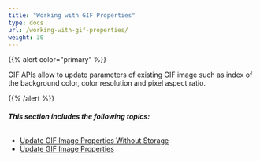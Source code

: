 ```yaml
---
title: "Working with GIF Properties"
type: docs
url: /working-with-gif-properties/
weight: 30
---
```


{{% alert color="primary" %}} 

GIF APIs allow to update parameters of existing GIF image such as index of the background color, color resolution and pixel aspect ratio.

{{% /alert %}} 
###### **This section includes the following topics:**
- [Update GIF Image Properties Without Storage](/update-gif-image-properties-without-storage/)
- [Update GIF Image Properties](/update-gif-image-properties/)
